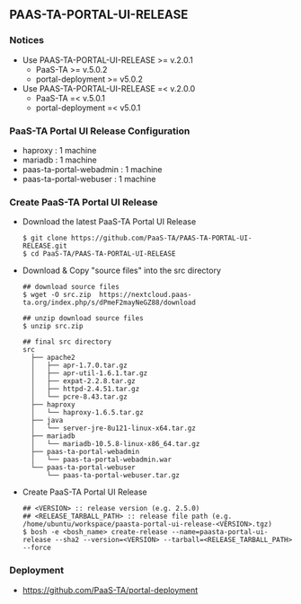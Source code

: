 ## PAAS-TA-PORTAL-UI-RELEASE   

### Notices      
  - Use PAAS-TA-PORTAL-UI-RELEASE >= v.2.0.1   
    - PaaS-TA >= v.5.0.2   
    - portal-deployment >= v5.0.2   
  - Use PAAS-TA-PORTAL-UI-RELEASE =< v.2.0.0   
    - PaaS-TA =< v.5.0.1   
    - portal-deployment =< v5.0.1   

### PaaS-TA Portal UI Release Configuration    

  - haproxy : 1 machine    
  - mariadb : 1 machine    
  - paas-ta-portal-webadmin : 1 machine    
  - paas-ta-portal-webuser : 1 machine   

### Create PaaS-TA Portal UI Release   
  - Download the latest PaaS-TA Portal UI Release    
    ```   
    $ git clone https://github.com/PaaS-TA/PAAS-TA-PORTAL-UI-RELEASE.git    
    $ cd PaaS-TA/PAAS-TA-PORTAL-UI-RELEASE   
    ```   
  - Download & Copy "source files" into the src directory    
    ```   
    ## download source files    
    $ wget -O src.zip  https://nextcloud.paas-ta.org/index.php/s/dPmeF2mayNeGZ88/download
    
    ## unzip download source files    
    $ unzip src.zip    

    ## final src directory    
    src   
      ├── apache2   
      │   ├── apr-1.7.0.tar.gz   
      │   ├── apr-util-1.6.1.tar.gz   
      │   ├── expat-2.2.8.tar.gz   
      │   ├── httpd-2.4.51.tar.gz
      │   └── pcre-8.43.tar.gz   
      ├── haproxy   
      │   └── haproxy-1.6.5.tar.gz   
      ├── java   
      │   └── server-jre-8u121-linux-x64.tar.gz   
      ├── mariadb   
      │   └── mariadb-10.5.8-linux-x86_64.tar.gz   
      ├── paas-ta-portal-webadmin   
      │   └── paas-ta-portal-webadmin.war   
      └── paas-ta-portal-webuser   
          └── paas-ta-portal-webuser.tar.gz   
    ```  
  - Create PaaS-TA Portal UI Release   
    ```   
    ## <VERSION> :: release version (e.g. 2.5.0)   
    ## <RELEASE_TARBALL_PATH> :: release file path (e.g. /home/ubuntu/workspace/paasta-portal-ui-release-<VERSION>.tgz)    
    $ bosh -e <bosh_name> create-release --name=paasta-portal-ui-release --sha2 --version=<VERSION> --tarball=<RELEASE_TARBALL_PATH> --force   
    ```    
### Deployment
- https://github.com/PaaS-TA/portal-deployment   
